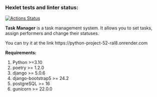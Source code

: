 ### Hexlet tests and linter status:
[![Actions Status](https://github.com/vitallcore/python-project-52/actions/workflows/hexlet-check.yml/badge.svg)](https://github.com/vitallcore/python-project-52/actions)

<b>Task Manager</b> is a task management system. It allows you to set tasks, assign performers and change their statuses.
<p>You can try it at the link https://python-project-52-ral8.onrender.com</p>

<b>Requirements:</b>
1. Python >=3.10
2. poetry >= 1.2.0
3. django >= 5.0.6
4. django-bootstrap5 >= 24.2
5. postgreSQL >= 16
6. gunicorn >= 22.0.0
